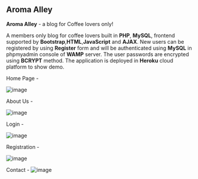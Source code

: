 ## Aroma Alley ##

**Aroma Alley** - a blog for Coffee lovers only!

A members only blog for coffee lovers built in **PHP**, **MySQL**, frontend supported by **Bootstrap**,**HTML**,**JavaScript** and **AJAX**. New users can be registered by using **Register** form and will be authenticated using **MySQL** in phpmyadmin console of **WAMP** server. The user passwords are encrypted using **BCRYPT** method. The application is deployed in **Heroku** cloud platform to show demo. 


Home Page - 

![image](https://github.com/Vimal201/Aroma-Alley/assets/77522470/e2b6a54f-b100-4e38-9a13-6fc6b62c1f80)



About Us - 

![image](https://github.com/Vimal201/Aroma-Alley/assets/77522470/fc75012f-7dca-49d4-8d57-a4e9a7599923)



Login - 

![image](https://github.com/Vimal201/Aroma-Alley/assets/77522470/f2b936a2-3aa3-4b74-9ec9-b108b5713fd7)



Registration - 

![image](https://github.com/Vimal201/Aroma-Alley/assets/77522470/ce9a1e5b-57d7-4572-8efa-6ec16f854138)



Contact - 
![image](https://github.com/Vimal201/Aroma-Alley/assets/77522470/9df2ecb0-b2e8-44be-953b-9222f4aa1cad)
